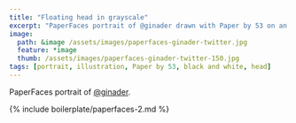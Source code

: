 ```yaml
---
title: "Floating head in grayscale"
excerpt: "PaperFaces portrait of @ginader drawn with Paper by 53 on an iPad."
image: 
  path: &image /assets/images/paperfaces-ginader-twitter.jpg 
  feature: *image
  thumb: /assets/images/paperfaces-ginader-twitter-150.jpg
tags: [portrait, illustration, Paper by 53, black and white, head]
---
```


PaperFaces portrait of [@ginader](http://twitter.com/ginader).

{% include boilerplate/paperfaces-2.md %}
